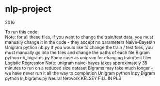 # nlp-project
2016

To run this code <br />
Note: for all these files, if you want to change the train/test data, you must manually change it in the code - they accept no parameters
Naive-Bayes\n
  Unigram
    python nb.py
    If you would like to change the train / test files, you must manually go into the files and change the paths of each file
  Bigram
    python nb_bigrams.py
    Same case as unigram for changing train/test files
Logistic Regression
  Note: unigram naive-bayes takes approximately 35 minutes to run on a reduced size dataset
        Bigrams may take much longer - we have never run it all the way to completion
  Unigram
    python lr.py
  Bigram
    python lr_bigrams.py
Neural Network
KELSEY FILL IN PLS
